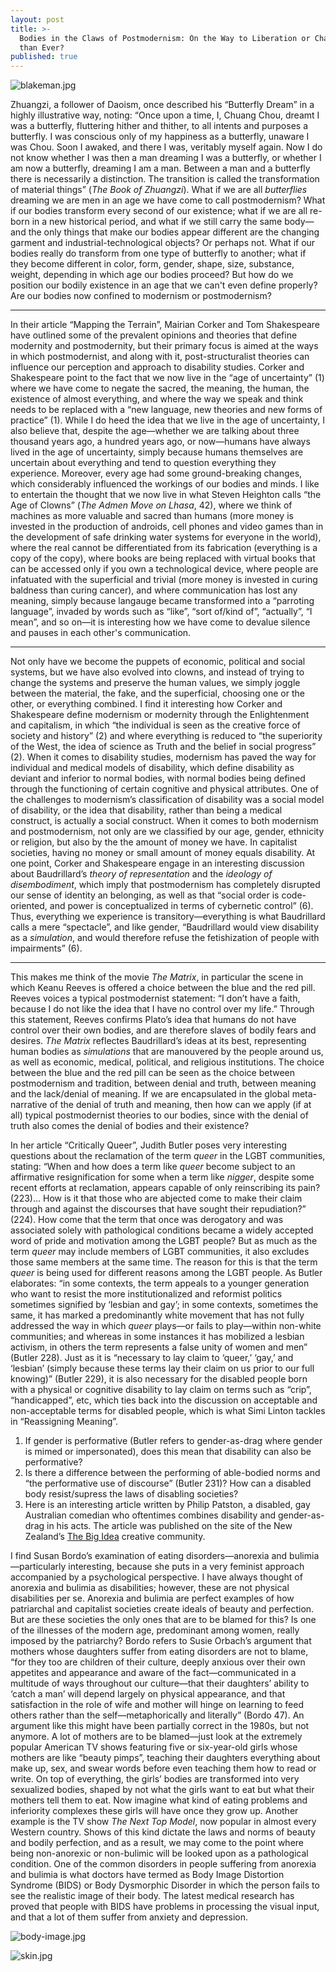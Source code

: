 ```yaml
---
layout: post
title: >-
  Bodies in the Claws of Postmodernism: On the Way to Liberation or Chained More
  than Ever?
published: true
---
```


![blakeman.jpg](../img/blakeman.jpg)

<span class="versal z9">Z</span>huangzi, a follower of Daoism, once
described his “Butterfly Dream” in a highly illustrative way, noting:
“Once upon a time, I, Chuang Chou, dreamt I was a butterfly, fluttering
hither and thither, to all intents and purposes a butterfly. I was
conscious only of my happiness as a butterfly, unaware I was Chou. Soon
I awaked, and there I was, veritably myself again. Now I do not know
whether I was then a man dreaming I was a butterfly, or whether I am now
a butterfly, dreaming I am a man. Between a man and a butterfly there is
necessarily a distinction. The transition is called the transformation
of material things” (*The Book of Zhuangzi*). What if we are all
*butterflies* dreaming we are men in an age we have come to call
postmodernism? What if our bodies transform every second of our
existence; what if we are all re-born in a new historical period, and
what if we still carry the same body—and the only things that make our
bodies appear different are the changing garment and
industrial-technological objects? Or perhaps not. What if our bodies
really do transform from one type of butterfly to another; what if they
become different in color, form, gender, shape, size, substance, weight,
depending in which age our bodies proceed? But how do we position our
bodily existence in an age that we can't even define properly? Are our
bodies now confined to modernism or postmodernism? 

*****
In their article “Mapping the Terrain”, Mairian Corker and Tom Shakespeare have outlined
some of the prevalent opinions and theories that define modernity and
postmodernity, but their primary focus is aimed at the ways in
which postmodernist, and along with it, post-structuralist theories can
influence our perception and approach to disability studies. Corker and
Shakespeare point to the fact that we now live in the “age of
uncertainty” (1) where we have come to negate the sacred, the meaning,
the human, the existence of almost everything, and where the way we
speak and think needs to be replaced with a “new language, new theories
and new forms of practice” (1). While I do heed the idea that we live in
the age of uncertainty, I also believe that, despite the age—whether we
are talking about three thousand years ago, a hundred years ago, or
now—humans have always lived in the age of uncertainty, simply because
humans themselves are uncertain about everything and tend to question
everything they experience. Moreover, every age had some ground-breaking
changes, which considerably influenced the workings of our bodies and
minds. I like to entertain the thought that we now live in what Steven
Heighton calls “the Age of Clowns” (*The Admen Move on Lhasa*, 42),
where we think of machines as more valuable and sacred than humans (more
money is invested in the production of androids, cell phones and video
games than in the development of safe drinking water systems for
everyone in the world), where the real cannot be differentiated from
its fabrication (everything is a copy of the copy), where books are being
replaced with virtual books that can be accessed only if you own a
technological device, where people are infatuated with the superficial
and trivial (more money is invested in curing baldness than curing
cancer), and where communication has lost any meaning, simply because
langauge became transformed into a “parroting language”, invaded by
words such as “like”, “sort of/kind of”, “actually”, “I mean”, and so
on—it is interesting how we have come to devalue silence and pauses in
each other's communication. 

*****
Not only have we become the puppets of economic, political and social systems, but we have also evolved into clowns, and instead of trying to change the systems and preserve the
human values, we simply joggle between the material, the fake, and the
superficial, choosing one or the other, or everything combined. I find
it interesting how Corker and Shakespeare define modernism or modernity
through the Enlightenment and capitalism, in which “the individual is
seen as the creative force of society and history” (2) and where
everything is reduced to “the superiority of the West, the idea of
science as Truth and the belief in social progress” (2). When it comes
to disability studies, modernism has paved the way for individual and
medical models of disability, which define disability as deviant and
inferior to normal bodies, with normal bodies being defined through the
functioning of certain cognitive and physical attributes. One of the
challenges to modernism’s classification of disability was a social
model of disability, or the idea that disability, rather than being a
medical construct, is actually a social construct. When it comes to both
modernism and postmodernism, not only are we classified by our age,
gender, ethnicity or religion, but also by the the amount of money we
have. In capitalist societies, having no money or small amount of money
equals disability. At one point, Corker and Shakespeare engage in an
interesting discussion about Baudrillard’s *theory of representation*
and the *ideology of disembodiment*, which imply that postmodernism has
completely disrupted our sense of identity an belonging, as well as that
“social order is code-oriented, and power is conceptualized in terms of
cybernetic control” (6). Thus, everything we experience is
transitory—everything is what Baudrillard calls a mere “spectacle”, and
like gender, “Baudrillard would view disability as a *simulation*, and
would therefore refuse the fetishization of people with impairments”
(6). 

*****
This makes me think of the movie *The Matrix*, in particular the
scene in which Keanu Reeves is offered a choice between the blue and the
red pill. Reeves voices a typical postmodernist statement: “I don’t have
a faith, because I do not like the idea that I have no control over my
life.” Through this statement, Reeves confirms Plato’s idea that humans
do not have control over their own bodies, and are therefore slaves of
bodily fears and desires. *The Matrix* reflectes Baudrillard’s ideas at
its best, representing human bodies as *simulations* that are manouvered
by the people around us, as well as economic, medical, political, and
religious institutions. The choice between the blue and the red pill can
be seen as the choice between postmodernism and tradition, between
denial and truth, between meaning and the lack/denial of meaning. If we
are encapsulated in the global meta-narrative of the denial of truth and
meaning, then how can we apply (if at all) typical postmodernist
theories to our bodies, since with the denial of truth also comes the
denial of bodies and their existence?

In her article “Critically Queer”, Judith Butler poses very interesting
questions about the reclamation of the term *queer* in the LGBT
communities, stating: “When and how does a term like *queer* become
subject to an affirmative resignification for some when a term like
*nigger*, despite some recent efforts at reclamation, appears capable of
only reinscribing its pain? (223)… How is it that those who are abjected
come to make their claim through and against the discourses that have
sought their repudiation?” (224). How come that the term that once was
derogatory and was associated solely with pathological conditions became
a widely accepted word of pride and motivation among the LGBT people?
But as much as the term *queer* may include members of LGBT communities,
it also excludes those same members at the same time. The reason for
this is that the term *queer* is being used for different reasons among
the LGBT people. As Butler elaborates: “in some contexts, the term
appeals to a younger generation who want to resist the more
institutionalized and reformist politics sometimes signified by ‘lesbian
and gay’; in some contexts, sometimes the same, it has marked a
predominantly white movement that has not fully addressed the way in
which *queer* plays—or fails to play—within non-white communities; and
whereas in some instances it has mobilized a lesbian activism, in others
the term represents a false unity of women and men” (Butler 228). Just
as it is “necessary to lay claim to ‘queer,’ ‘gay,’ and ‘lesbian’
(simply because these terms lay their claim on us prior to our full
knowing)” (Butler 229), it is also necessary for the disabled people
born with a physical or cognitive disability to lay claim on terms such
as “crip”, “handicapped”, etc, which ties back into the discussion on
acceptable and non-acceptable terms for disabled people, which is what
Simi Linton tackles in “Reassigning Meaning”.

1.  If gender is performative (Butler refers to gender-as-drag where
    gender is mimed or impersonated), does this mean that disability can
    also be performative?
2.  Is there a difference between the performing of able-bodied norms
    and “the performative use of discourse” (Butler 231)? How can a
    disabled body resist/supress the laws of disabling societies?
3.  Here is an interesting article written by Philip Patston, a
    disabled, gay Australian comedian who oftentimes combines disability
    and gender-as-drag in his acts. The article was published on the
    site of the New Zealand’s [The Big
    Idea](http://www.thebigidea.co.nz/news/blogs/the-creative-collide/56711-when-drag-and-disability-collide-revisited)
    creative community.

I find Susan Bordo’s examination of eating disorders—anorexia and
bulimia—particularly interesting, because she puts in a very feminist
approach accompanied by a psychological perspective. I have always
thought of anorexia and bulimia as disabilities; however, these are not
physical disabilities per se. Anorexia and bulimia are perfect examples
of how patriarchal and capitalist societies create ideals of beauty and
perfection. But are these societies the only ones that are to be blamed
for this? Is one of the illnesses of the modern age, predominant among
women, really imposed by the patriarchy? Bordo refers to Susie Orbach’s
argument that mothers whose daughters suffer from eating disorders are
not to blame, “for they too are children of their culture, deeply
anxious over their own appetites and appearance and aware of the
fact—communicated in a multitude of ways throughout our culture—that
their daughters’ ability to ‘catch a man’ will depend largely on
physical appearance, and that satisfaction in the role of wife and
mother will hinge on learning to feed others rather than the
self—metaphorically and literally” (Bordo 47). An argument like this
might have been partially correct in the 1980s, but not anymore. A lot
of mothers are to be blamed—just look at the extremely popular American
TV shows featuring five or six-year-old girls whose mothers are like
“beauty pimps”, teaching their daughters everything about make up, sex,
and swear words before even teaching them how to read or write. On top
of everything, the girls’ bodies are transformed into very sexualized
bodies, shaped by not what the girls want to eat but what their mothers
tell them to eat. Now imagine what kind of eating problems and
inferiority complexes these girls will have once they grow up. Another
example is the TV show *The Next Top Model*, now popular in almost every
Western country. Shows of this kind dictate the laws and norms of beauty
and bodily perfection, and as a result, we may come to the point where
being non-anorexic or non-bulimic will be looked upon as a pathological
condition. One of the common disorders in people suffering from anorexia
and bulimia is what doctors have termed as Body Image Distortion
Syndrome (BIDS) or Body Dysmorphic Disorder in which the person fails to
see the realistic image of their body. The latest medical research has
proved that people with BIDS have problems in processing the visual
input, and that a lot of them suffer from anxiety and depression.

![body-image.jpg](../img/body-image.jpg)

![skin.jpg](../img/skin.jpg)
